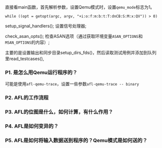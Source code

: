 直接看main函数，首先解析参数，设置Qemu模式时，设置`qemu_mode`标志为1。

```
while ((opt = getopt(argc, argv, "+i:o:f:m:b:t:T:dnCB:S:M:x:QV")) > 0)
```

setup_signal_handlers(); 设置信号处理器;

check_asan_opts();  检查ASAN选项（通过获取环境变量`ASAN_OPTIONS`和`MSAN_OPTIONS`的内容）;

主要的是设置输出和同步目录setup_dirs_fds()，然后读取测试用例并添加到队列里read_testcases(),

### P1. 是怎么用Qemu运行程序的？

可能是使用`afl-qemu-trace`，设置一些参数`afl-qemu-trace -- binary`

### P2. AFL的工作流程

### P3. AFL的位图是什么，如何计算，有什么作用？

### P4. AFL是如何变异的？

### P5. AFL是如何将输入数据送到程序的？Qemu模式是如何送的？






